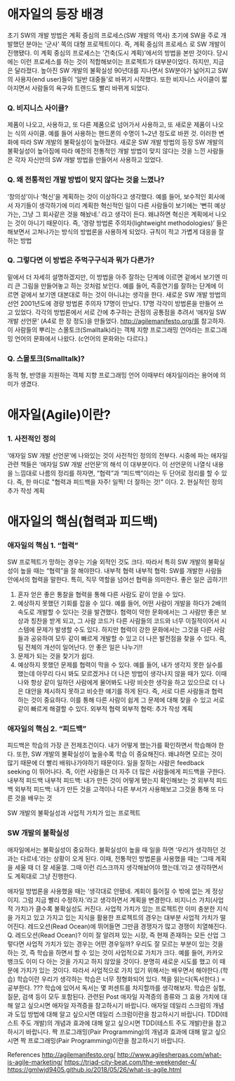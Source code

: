 # 애자일의 등장 배경


초기 SW의 개발 방법은 계획 중심의 프로세스(SW 개발의 역사)
초기에 SW을 주로 개발했던 분야는 ‘군사’ 쪽의 대형 프로젝트이다.
즉, 계획 중심의 프로세스 로 SW 개발이 진행됐다.
이 계획 중심의 프로세스는 ‘건축(도시 계획)’에서의 방법을 본딴 것이다.
당시에는 이런 프로세스를 하는 것이 적합해보이는 프로젝트가 대부분이었다.
하지만, 지금은 달라졌다. 높아진 SW 개발의 불확실성
90년대를 지나면서 SW분야가 넓어지고 SW의 사용자(end user)들이 ‘일반 대중들’로 바뀌기 시작했다.
또한 비지니스 사이클이 짧아지면서 사람들의 욕구와 트렌드도 빨리 바뀌게 되었다.
### Q. 비지니스 사이클?
제품이 나오고, 사용하고, 또 다른 제품으로 넘어가서 사용하고, 또 새로운 제품이 나오는 식의 사이클. 예를 들어 사용하는 핸드폰의 수명이 1~2년 정도로 바뀐 것.
이러한 변화에 따라 SW 개발의 불확실성이 높아졌다.
새로운 SW 개발 방법의 등장
SW 개발의 불확실성이 높아짐에 따라 예전의 전통적인 개발 방법이 맞지 않다는 것을 느낀 사람들은 각자 자신만의 SW 개발 방법을 만들어서 사용하고 있었다.
### Q. 왜 전통적인 개발 방법이 맞지 않다는 것을 느꼈나?
‘창의성’이나 ‘혁신’을 계획하는 것이 이상하다고 생각했다.
예를 들어, 보수적인 회사에서 자기들이 생각하기에 미리 계획한 혁신적인 일이 다른 사람들이 보기에는 ‘뻔히 예상가는, 그냥 그 회사같은 것을 해놨네.’ 라고 생각이 든다. 왜냐하면 혁신은 계획에서 나오는 것이 아니기 때문이다.
즉, ‘경량 방법론 주의자(lightweight methodologies)’ 들은 해보면서 고쳐나가는 방식의 방법론을 사용하게 되었다.
규칙이 적고 가볍게 대응을 잘하는 방법
### Q. 그렇다면 이 방법은 주먹구구식과 뭐가 다른가?
밑에서 더 자세히 설명하겠지만, 이 방법을 아주 잘하는 단계에 이르면 겉에서 보기엔 미리 큰 그림을 만들어놓고 하는 것처럼 보인다.
예를 들어, 즉흥연기를 잘하는 단계에 이르면 겉에서 보기엔 대본대로 하는 것이 아니냐는 생각을 한다.
새로운 SW 개발 방법의 선언
2001년도에 경량 방법론 주의자 17명이 만났다.
17명 각각이 방법론을 만들어 쓰고 있었다.
각각의 방법론에서 서로 간에 추구하는 관점의 공통점을 추려서 ‘애자일 SW 개발 선언문’ (A4로 한 장 정도)을 만들었다.
http://agilemanifesto.org/를 참고하자.
이 사람들의 뿌리는 스몰토크(Smalltalk)라는 객체 지향 프로그래밍 언어라는 프로그래밍 언어의 문화에서 나왔다. (c언어의 문화와는 다르다.)
### Q. 스몰토크(Smalltalk)?
동적 형, 반영을 지원하는 객체 지향 프로그래밍 언어
이때부터 애자일이라는 용어에 의미가 생겼다.


# 애자일(Agile)이란?


### 1. 사전적인 정의
‘애자일 SW 개발 선언문’에 나와있는 것이 사전적인 정의의 전부다.
시중에 파는 애자일 관련 책들은 ‘애자일 SW 개발 선언문’의 해석 이 대부분이다.
이 선언문의 나열식 내용을 느낌대로 나름의 정리를 하자면, “협력”과 “피드백”이라는 두 단어로 정리를 할 수 있다.
즉, 한 마디로 "협력과 피드백을 자주! 일찍! 더 잘하는 것!" 이다.
2. 현실적인 정의
추가 작성 계획


# 애자일의 핵심(협력과 피드백)


### 애자일의 핵심 1. “협력”
SW 프로젝트가 망하는 경우는 기술 외적인 것도 크다. 따라서 특히 SW 개발의 불확실성이 높을 때는 “협력”을 잘 해야한다.
내부적 협력
내부적 협력: SW를 개발한 사람들 안에서의 협력을 말한다. 특히, 직무 역할을 넘어선 협력을 의미한다.
좋은 일은 곱하기!!
1) 혼자 얻은 좋은 통찰을 협력을 통해 다른 사람도 같이 얻을 수 있다.
2) 예상하지 못했던 기회를 잡을 수 있다.
예를 들어, 어떤 사람이 개발을 하다가 2배의 속도로 개발할 수 있다는 것을 발견했다. 협력이 약한 문화에서는 그 사람만 좋은 보상과 칭찬을 받게 되고, 그 사람 코드가 다른 사람들의 코드와 너무 이질적이어서 시스템에 문제가 발생할 수도 있다. 하지만 협력이 강한 문화에서는 그것을 다른 사람들과 공유하여 모두 같이 빠르게 개발할 수 있고 더 나은 발전점을 찾을 수 있다. 즉, 팀 전체의 개선이 일어난다.
안 좋은 일은 나누기!!
1) 문제가 되는 것을 찾기가 쉽다.
2) 예상하지 못했던 문제를 협력이 막을 수 있다.
예를 들어, 내가 생각지 못한 실수를 했는데 아무리 다시 봐도 모르겠거나 더 나은 방법이 생각나지 않을 때가 있다. 이때 나와 항상 같이 일하던 사람에게 물어봐도 나랑 비슷한 생각을 하고 있으므로 더 나은 대안을 제시하지 못하고 비슷한 얘기를 하게 된다. 즉, 서로 다른 사람들과 협력하는 것이 중요하다. 이를 통해 다른 사람이 쉽게 그 문제에 대해 찾을 수 있고 서로 같이 빠르게 해결할 수 있다.
외부적 협력
외부적 협력: 추가 작성 계획

### 애자일의 핵심 2. “피드백”
피드백은 학습의 가장 큰 전제조건이다. 내가 어떻게 했는가를 확인하면서 학습해야 한다.
또한, SW 개발의 불확실성이 높을수록 학습 이 중요해진다. 왜냐하면 모르는 것이 많기 때문에 더 빨리 배워나가야하기 때문이다.
일을 잘하는 사람은 feedback seeking 이 뛰어나다. 즉, 이런 사람들은 더 자주 더 많은 사람들에게 피드백을 구한다.
내부적 피드백
내부적 피드백: 내가 만든 것이 어떻게 됐는지 확인해보는 것
외부적 피드백
외부적 피드백: 내가 만든 것을 고객이나 다른 부서가 사용해보고 그것을 통해 또 다른 것을 배우는 것


SW 개발의 불확실성과 사업적 가치가 있는 프로젝트


### SW 개발의 불확실성
애자일에서는 불확실성이 중요하다.
불확실성이 높을 때 일을 하면 ‘우리가 생각하던 것과는 다르네.’라는 상황이 오게 된다. 이때,
전통적인 방법론을 사용했을 때는 ‘그때 계획을 세울 때 더 잘 세울껄. 그때 이런 리스크까지 생각해놨어야 했는데.’라고 생각하면서도 계획대로 그냥 진행한다.

 
애자일 방법론을 사용했을 때는 ‘생각대로 안됐네. 계회이 틀어질 수 밖에 없는 게 정상이지. 그럼 지금 빨리 수정하자.’라고 생각하면서 계획을 변경한다.
비지니스 가치(사업적 가치)가 클수록 불확실성도 커진다.
사업적 가치가 있는 프로젝트란
이미 충분한 지식을 가지고 있고 가지고 있는 지식을 활용한 프로젝트의 경우는 대부분 사업적 가치가 떨어진다.
레드오션(Read Ocean)에 뛰어들면 그만큼 경쟁자가 많고 경쟁이 치열해진다.
Q. 레드오션(Read Ocean)?
이미 잘 알려져 있는 시장, 즉 현재 존재하는 모든 산업
그렇다면 사업적 가치가 있는 경우는 어떤 경우일까?
우리도 잘 모르는 부분이 있는 것을 하는 것, 즉 학습을 하면서 할 수 있는 것이 사업적으로 가치가 크다.
예를 들어, 카카오뱅크도 이미 다 아는 것을 가지고 하지 않았을 것이다. 분명히 새로운 시도를 했고 이 때문에 가치가 있는 것이다.
따라서 사업적으로 가치 있기 위해서는 배우면서 해야한다.(학습)
학습이란
우리가 생각하는 학습은 너무 정형화되어 있다.
책을 읽는다(독서한다.) = 공부한다. ???
학습에 있어서 독서는 몇 퍼센트를 차지할까를 생각해보자.
학습은 실험, 질문, 검색 등이 모두 포함된다.
관련된 Post
애자일 자격증의 종류와 그 효용 가치에 대해 알고 싶으시면 애자일 자격증을 참고하시기 바랍니다.
애자일 데일리 스크럼의 개념과 도입 방법에 대해 알고 싶으시면 데일리 스크럼이란을 참고하시기 바랍니다.
TDD(테스트 주도 개발)의 개념과 효과에 대해 알고 싶으시면 TDD(테스트 주도 개발)란을 참고하시기 바랍니다.
짝 프로그래밍(Pair Programming)의 개념과 효과에 대해 알고 싶으시면 짝 프로그래밍(Pair Programming)이란을 참고하시기 바랍니다.


References
http://agilemanifesto.org/
http://www.agilesherpas.com/what-is-agile-marketing/
https://triad-city-beat.com/the-weekender-4/
https://gmlwjd9405.github.io/2018/05/26/what-is-agile.html
